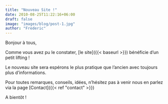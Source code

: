 ```yaml
---
title: "Nouveau Site !"
date: 2010-08-25T11:22:16+06:00
draft: false
image: "images/blog/post-1.jpg"
author: "Frederic"
---
```


Bonjour à tous,

Comme vous avez pu le constater, [le site]({{< baseurl >}}) bénéficie d’un petit lifting !

Le nouveau site sera espérons le plus pratique que l’ancien avec toujours plus d’informations.

Pour toutes remarques, conseils, idées, n’hésitez pas à venir nous en parlez via la page [Contact]({{< ref "contact" >}})

A bientôt !
